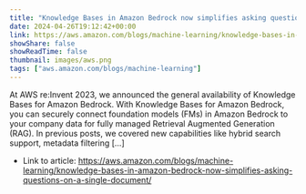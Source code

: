 ```yaml
---
title: "Knowledge Bases in Amazon Bedrock now simplifies asking questions on a single document"
date: 2024-04-26T19:12:42+00:00
link: https://aws.amazon.com/blogs/machine-learning/knowledge-bases-in-amazon-bedrock-now-simplifies-asking-questions-on-a-single-document/
showShare: false
showReadTime: false
thumbnail: images/aws.png
tags: ["aws.amazon.com/blogs/machine-learning"]
---
```

At AWS re:Invent 2023, we announced the general availability of Knowledge Bases for Amazon Bedrock. With Knowledge Bases for Amazon Bedrock, you can securely connect foundation models (FMs) in Amazon Bedrock to your company data for fully managed Retrieval Augmented Generation (RAG). In previous posts, we covered new capabilities like hybrid search support, metadata filtering […]

- Link to article: https://aws.amazon.com/blogs/machine-learning/knowledge-bases-in-amazon-bedrock-now-simplifies-asking-questions-on-a-single-document/